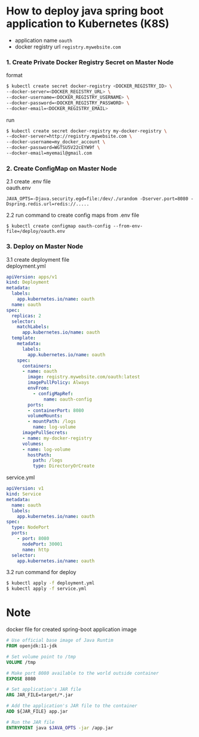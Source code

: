 # How to deploy java spring boot application to Kubernetes (K8S)
- application name `oauth`
- docker registry url `registry.mywebsite.com`

### 1. Create Private Docker Registry Secret on Master Node
format
```sh
$ kubectl create secret docker-registry <DOCKER_REGISTRY_ID> \
--docker-server=<DOCKER_REGISTRY_URL> \
--docker-username=<DOCKER_REGISTRY_USERNAME> \
--docker-password=<DOCKER_REGISTRY_PASSWORD> \
--docker-email=<DOCKER_REGISTRY_EMAIL>
```
run
```sh
$ kubectl create secret docker-registry my-docker-registry \
--docker-server=http://registry.mywebsite.com \
--docker-username=my_docker_account \
--docker-password=WGTSU5V22cEYW9f \
--docker-email=myemail@gmail.com
```

### 2. Create ConfigMap on Master Node

2.1 create .env file  
oauth.env  
```
JAVA_OPTS=-Djava.security.egd=file:/dev/./urandom -Dserver.port=8080 -Dspring.redis.url=redis://.....
```
2.2 run command to create config maps from .env file 
```
$ kubectl create configmap oauth-config --from-env-file=/deploy/oauth.env
```


### 3. Deploy on Master Node

3.1 create deployment file  
deployment.yml
```yaml
apiVersion: apps/v1
kind: Deployment
metadata:
  labels:
    app.kubernetes.io/name: oauth
  name: oauth
spec:
  replicas: 2
  selector:
    matchLabels:
      app.kubernetes.io/name: oauth
  template:
    metadata:
      labels:
        app.kubernetes.io/name: oauth
    spec:
      containers:
      - name: oauth
        image: registry.mywebsite.com/oauth:latest 
        imagePullPolicy: Always  
        envFrom:
          - configMapRef:
              name: oauth-config
        ports:
        - containerPort: 8080
        volumeMounts:
        - mountPath: /logs
          name: log-volume
      imagePullSecrets:
      - name: my-docker-registry    
      volumes:
      - name: log-volume
        hostPath:
          path: /logs
          type: DirectoryOrCreate 

```
service.yml
```yaml
apiVersion: v1
kind: Service
metadata:
  name: oauth
  labels:
    app.kubernetes.io/name: oauth
spec:
  type: NodePort
  ports:
    - port: 8080
      nodePort: 30001
      name: http
  selector:
    app.kubernetes.io/name: oauth
```

3.2 run command for deploy
```sh
$ kubectl apply -f deployment.yml  
$ kubectl apply -f service.yml  
```

# Note

docker file for created spring-boot application image
```Dockerfile
# Use official base image of Java Runtim
FROM openjdk:11-jdk

# Set volume point to /tmp
VOLUME /tmp

# Make port 8080 available to the world outside container
EXPOSE 8080

# Set application's JAR file
ARG JAR_FILE=target/*.jar

# Add the application's JAR file to the container
ADD ${JAR_FILE} app.jar

# Run the JAR file
ENTRYPOINT java $JAVA_OPTS -jar /app.jar
```
